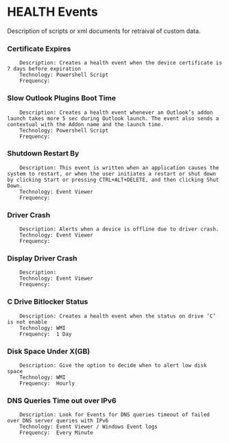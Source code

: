 # HEALTH Events 
Description of scripts or xml documents for retraival of custom data. 


###		Certificate Expires
		Description: Creates a health event when the device certificate is 7 days before expiration
		Technology:	Powershell Script
		Frequency:
###		Slow Outlook Plugins Boot Time	
		Description: Creates a health event whenever an Outlook’s addon launch takes more 5 sec during Outlook launch. The event also sends a contextual with the Addon name and the launch time. 	
		Technology:	Powershell Script
		Frequency:
###		Shutdown Restart By	
		Description: This event is written when an application causes the system to restart, or when the user initiates a restart or shut down by clicking Start or pressing CTRL+ALT+DELETE, and then clicking Shut Down. 	
		Technology:	Event Viewer
		Frequency:
### 	Driver Crash	
		Description: Alerts when a device is offline due to driver crash.  	
		Technology:	Event Viewer
		Frequency:
### 	Display Driver Crash	
		Description: 	  	
		Technology:	Event Viewer
		Frequency:
###		C Drive Bitlocker Status	
		Description: Creates a health event when the status on drive ‘C’ is not enable 	
		Technology:	WMI
		Frequency: 	1 Day
###		Disk Space Under X(GB)	
		Description: Give the option to decide when to alert low disk space 	
		Technology:	WMI
		Frequency: 	Hourly
###		DNS Queries Time out over IPv6	
		Description: Look for Events for DNS queries timeout of failed over DNS server queries with IPv6  	
		Technology:	Event Viewer / Windows Event logs
		Frequency: 	Every Minute